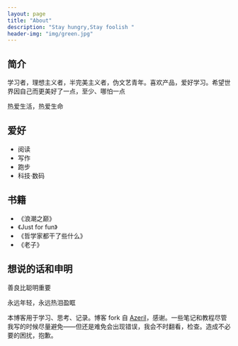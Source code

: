 ```yaml
---
layout: page
title: "About"
description: "Stay hungry,Stay foolish "
header-img: "img/green.jpg"
---
```


## 简介

学习者，理想主义者，半完美主义者，伪文艺青年。喜欢产品，爱好学习。希望世界因自己而更美好了一点，至少、哪怕一点

热爱生活，热爱生命

## 爱好

- 阅读
- 写作
- 跑步
- 科技·数码

## 书籍

- 《浪潮之巅》
- 《Just for fun》
- 《哲学家都干了些什么》
- 《老子》

## 想说的话和申明

善良比聪明重要

永远年轻，永远热泪盈眶

本博客用于学习、思考、记录。博客 fork 自 [Azeril](http://azeril.me/)，感谢。一些笔记和教程尽管我写的时候尽量避免——但还是难免会出现错误，我会不时翻看，检查。造成不必要的困扰，抱歉。




